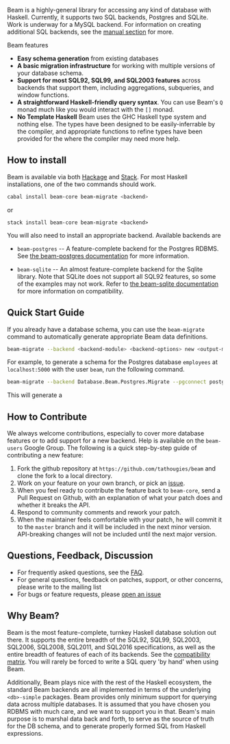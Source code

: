 Beam is a highly-general library for accessing any kind of database with
Haskell. Currently, it supports two SQL backends, Postgres and SQLite. Work is
underway for a MySQL backend. For information on creating additional SQL
backends, see the [manual section](user-guide/custom-backends.md) for more.

Beam features

* __Easy schema generation__ from existing databases
* __A basic migration infrastructure__ for working with multiple versions of your
  database schema.
* __Support for most SQL92, SQL99, and SQL2003 features__ across backends that
  support them, including aggregations, subqueries, and window functions.
* __A straightforward Haskell-friendly query syntax__. You can use Beam's `Q`
  monad much like you would interact with the `[]` monad.
* __No Template Haskell__ Beam uses the GHC Haskell type system and nothing else.
  The types have been designed to be easily-inferrable by the compiler, and
  appropriate functions to refine types have been provided for the where the
  compiler may need more help.

## How to install

Beam is available via both [Hackage](https://hackage.haskell.org/packages/beam)
and [Stack](https://www.stackage.org/package/beam). For most Haskell
installations, one of the two commands should work.

```bash
cabal install beam-core beam-migrate <backend>
```

or

```
stack install beam-core beam-migrate <backend>
```

You will also need to install an appropriate backend. Available backends are

* `beam-postgres` -- A feature-complete backend for the Postgres RDBMS.
  See [the beam-postgres documentation](user-guide/backends/beam-postgres.md)
  for more information.
  
* `beam-sqlite` -- An almost feature-complete backend for the Sqlite library.
  Note that SQLite does not support all SQL92 features, so some of the examples
  may not work. Refer
  to [the beam-sqlite documentation](user-guide/backends/beam-sqlite.md) for
  more information on compatibility.
  
## Quick Start Guide

If you already have a database schema, you can use the `beam-migrate` command to
automatically generate appropriate Beam data definitions.

```bash
beam-migrate --backend <backend-module> <backend-options> new <output-module-name>
```

For example, to generate a schema for the Postgres database `employees` at
`localhost:5000` with the user `beam`, run the following command.

```bash
beam-migrate --backend Database.Beam.Postgres.Migrate --pgconnect postgres://beam@localhost:5000/employees new BeamTutorial.Schema
```

This will generate a

## How to Contribute

We always welcome contributions, especially to cover more database features or
to add support for a new backend. Help is available on the `beam-users` Google
Group. The following is a quick step-by-step guide of contributing a new feature:

1. Fork the github repository at `https://github.com/tathougies/beam`
   and clone the fork to a local directory.
2. Work on your feature on your own branch, or pick
   an [issue](https://github.com/tathougies/beam/issues).
3. When you feel ready to contribute the feature back to `beam-core`, send a
   Pull Request on Github, with an explanation of what your patch does and
   whether it breaks the API.
4. Respond to community comments and rework your patch.
5. When the maintainer feels comfortable with your patch, he will commit it to
   the `master` branch and it will be included in the next minor version.
   API-breaking changes will not be included until the next major version.

## Questions, Feedback, Discussion

* For frequently asked questions, see the [FAQ](about/faq.md).
* For general questions, feedback on patches, support, or other concerns, please
  write to the mailing list
* For bugs or feature requests,
  please [open an issue](https://github.com/tathougies/beam/isues)
  
## Why Beam?

Beam is the most feature-complete, turnkey Haskell database solution out there.
It supports the entire breadth of the SQL92, SQL99, SQL2003, SQL2006, SQL2008,
SQL2011, and SQL2016 specifications, as well as the entire breadth of features
of each of its backends. See
the [compatibility matrix](about/compatibility.md). You will rarely be forced to
write a SQL query 'by hand' when using Beam.

Additionally, Beam plays nice with the rest of the Haskell ecosystem, the
standard Beam backends are all implemented in terms of the underlying
`<db>-simple` packages. Beam provides only minimum support for querying data
across multiple databases. It is assumed that you have chosen you RDBMS with
much care, and we want to support you in that. Beam's main purpose is to marshal
data back and forth, to serve as the source of truth for the DB schema, and to
generate properly formed SQL from Haskell expressions.

